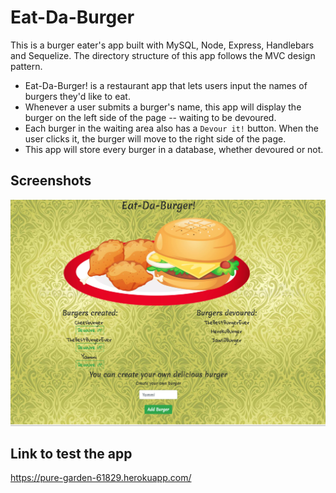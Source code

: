 # Eat-Da-Burger
This is a burger eater's app built with MySQL, Node, Express, Handlebars and Sequelize.
The directory structure of this app follows the MVC design pattern.

* Eat-Da-Burger! is a restaurant app that lets users input the names of burgers they'd like to eat.
* Whenever a user submits a burger's name, this app will display the burger on the left side of the page -- waiting to be devoured.
* Each burger in the waiting area also has a `Devour it!` button. When the user clicks it, the burger will move to the right side of the page.
* This app will store every burger in a database, whether devoured or not.

## Screenshots
![Screen shot](public/assets/Eat-da-Burger.png)

## Link to test the app
https://pure-garden-61829.herokuapp.com/